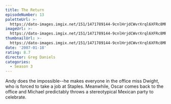```yaml
---
title: The Return
episodeNumber: 13
paletteUrl: >-
  https://dato-images.imgix.net/151/1471789144-9cnlHrjdCWvrXrql6XFRc8MPfLc.jpg?auto=enhance&ch=DPR%2CWidth&palette=json
imageUrl: >-
  https://dato-images.imgix.net/151/1471789144-9cnlHrjdCWvrXrql6XFRc8MPfLc.jpg?auto=compress%2Cformat&ch=DPR%2CWidth&w=500
thumbnailUrl: >-
  https://dato-images.imgix.net/151/1471789144-9cnlHrjdCWvrXrql6XFRc8MPfLc.jpg?auto=enhance&ch=DPR%2CWidth&fit=crop&fm=jpg&h=280&w=500
date: '2007-01-18'
rating: 8.7
director: Greg Daniels
categories:
  - Season 3
---
```


Andy does the impossible--he makes everyone in the office miss Dwight, who is forced to take a job at Staples. Meanwhile, Oscar comes back to the office and Michael predictably throws a stereotypical Mexican party to celebrate.